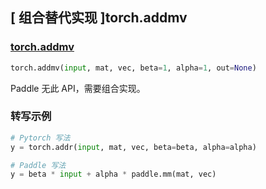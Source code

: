 ## [ 组合替代实现 ]torch.addmv

### [torch.addmv](https://pytorch.org/docs/stable/generated/torch.addmv.html?highlight=addmv#torch.addmv)
```python
torch.addmv(input, mat, vec, beta=1, alpha=1, out=None)
```

Paddle 无此 API，需要组合实现。

### 转写示例

```python
# Pytorch 写法
y = torch.addr(input, mat, vec, beta=beta, alpha=alpha)

# Paddle 写法
y = beta * input + alpha * paddle.mm(mat, vec)
```

